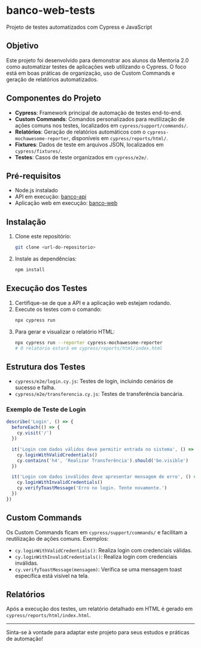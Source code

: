 # banco-web-tests

Projeto de testes automatizados com Cypress e JavaScript

## Objetivo

Este projeto foi desenvolvido para demonstrar aos alunos da Mentoria 2.0 como automatizar testes de aplicações web utilizando o Cypress. O foco está em boas práticas de organização, uso de Custom Commands e geração de relatórios automatizados.

## Componentes do Projeto

- **Cypress**: Framework principal de automação de testes end-to-end.
- **Custom Commands**: Comandos personalizados para reutilização de ações comuns nos testes, localizados em `cypress/support/commands/`.
- **Relatórios**: Geração de relatórios automáticos com o `cypress-mochawesome-reporter`, disponíveis em `cypress/reports/html/`.
- **Fixtures**: Dados de teste em arquivos JSON, localizados em `cypress/fixtures/`.
- **Testes**: Casos de teste organizados em `cypress/e2e/`.

## Pré-requisitos

- Node.js instalado
- API em execução: [banco-api](https://github.com/juliodelimas/banco-api)
- Aplicação web em execução: [banco-web](https://github.com/juliodelimas/banco-web)

## Instalação

1. Clone este repositório:
   ```bash
   git clone <url-do-repositorio>
   ```
2. Instale as dependências:
   ```bash
   npm install
   ```

## Execução dos Testes

1. Certifique-se de que a API e a aplicação web estejam rodando.
2. Execute os testes com o comando:
   ```bash
   npx cypress run
   ```
3. Para gerar e visualizar o relatório HTML:
   ```bash
   npx cypress run --reporter cypress-mochawesome-reporter
   # O relatório estará em cypress/reports/html/index.html
   ```

## Estrutura dos Testes

- `cypress/e2e/login.cy.js`: Testes de login, incluindo cenários de sucesso e falha.
- `cypress/e2e/transferencia.cy.js`: Testes de transferência bancária.

### Exemplo de Teste de Login
```javascript
describe('Login', () => {
  beforeEach(() => {
    cy.visit('/')
  })

  it('Login com dados válidos deve permitir entrada no sistema', () => {
    cy.loginWithValidCredentials()
    cy.contains('h4', 'Realizar Transferência').should('be.visible')
  })

  it('Login com dados inválidos deve apresentar mensagem de erro', () => {
    cy.loginWithInvalidCredentials()
    cy.verifyToastMessage('Erro no login. Tente novamente.')
  })
})
```

## Custom Commands

Os Custom Commands ficam em `cypress/support/commands/` e facilitam a reutilização de ações comuns. Exemplos:

- `cy.loginWithValidCredentials()`: Realiza login com credenciais válidas.
- `cy.loginWithInvalidCredentials()`: Realiza login com credenciais inválidas.
- `cy.verifyToastMessage(mensagem)`: Verifica se uma mensagem toast específica está visível na tela.

## Relatórios

Após a execução dos testes, um relatório detalhado em HTML é gerado em `cypress/reports/html/index.html`.

---

Sinta-se à vontade para adaptar este projeto para seus estudos e práticas de automação!
